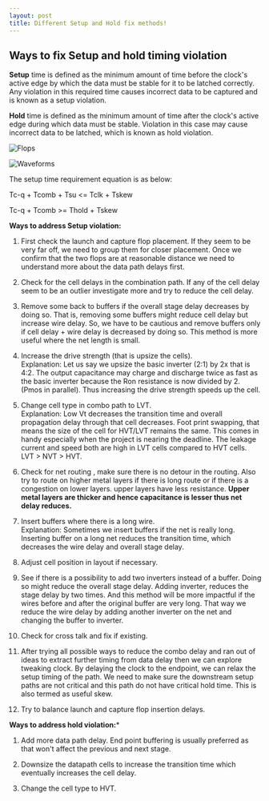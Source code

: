 ```yaml
---
layout: post
title: Different Setup and Hold fix methods!
---
```


## Ways to fix Setup and hold timing violation
**Setup** time is defined as the minimum amount of time before the clock's active edge by which the data must be stable for it to be latched correctly. Any violation in this required time causes incorrect data to be captured and is known as a setup violation.

**Hold** time is defined as the minimum amount of time after the clock's active edge during which data must be stable. Violation in this case may cause incorrect data to be latched, which is known as hold violation.

![Flops](https://www.edn.com/wp-content/uploads/media-1168670-setupandhold1.jpg)

![Waveforms](https://www.edn.com/wp-content/uploads/media-1168671-setupandhold2.jpg)

The setup time requirement equation is as below:

Tc-q + Tcomb + Tsu <= Tclk + Tskew

Tc-q + Tcomb >= Thold + Tskew

**Ways to address Setup violation:**

1) First check the launch and capture flop placement. If they seem to be very far off, we need to group them for closer placement. Once we confirm that the two flops are at reasonable distance we need to understand more about the data path delays first.

2) Check for the cell delays in the combination path. If any of the cell delay seem to be an outlier investigate more and try to reduce the cell delay.

3) Remove some back to buffers if the overall stage delay decreases by doing so. That is, removing some buffers might reduce cell delay but increase wire delay. So, we have to be cautious and remove buffers only if cell delay + wire delay is decreased by doing so. This method is more useful where the net length is small.

4) Increase the drive strength (that is upsize the cells). <br>
Explanation: Let us say we upsize the basic inverter (2:1) by 2x that is 4:2. The output capacitance may charge and discharge twice as fast as the basic inverter because the Ron resistance is now divided by 2. (Pmos in parallel). Thus increasing the drive strength speeds up the cell.

5) Change cell type in combo path to LVT. <br>
Explanation: Low Vt decreases the transition time and overall propagation delay through that cell decreases. Foot print swapping, that means the size of the cell for HVT/LVT remains the same. This comes in handy especially when the project is nearing the deadline. The leakage current and speed both are high in LVT cells compared to HVT cells. LVT > NVT > HVT.

6) Check for net routing , make sure there is no detour in the routing. Also try to route on higher metal layers if there is long route or if there is a congestion on lower layers. upper layers have less resistance. **Upper metal layers are thicker and hence capacitance is lesser thus net delay reduces.**

7) Insert buffers where there is a long wire. <br>
Explanation: Sometimes we insert buffers if the net is really long. Inserting buffer on a long net reduces the transition time, which decreases the wire delay and overall stage delay.


8) Adjust cell position in layout if necessary.

9) See if there is a possibility to add two inverters instead of a buffer. Doing so might reduce the overall stage delay. Adding inverter, reduces the stage delay by two times. And this method will be more impactful if the wires before and after the original buffer are very long. That way we reduce the wire delay by adding another inverter on the net and changing the buffer to inverter.

10) Check for cross talk and fix if existing.

11) After trying all possible ways to reduce the combo delay and ran out of ideas to extract further timing from data delay then we can explore tweaking clock. By delaying the clock to the endpoint, we can relax the setup timing of the path. We need to make sure the downstream setup paths are not critical and this path do not have critical hold time. This is also termed as useful skew.

12) Try to balance launch and capture flop insertion delays.


**Ways to address hold violation:***

1) Add more data path delay. End point buffering is usually preferred as that won't affect the previous and next stage.

2) Downsize the datapath cells to increase the transition time which eventually increases the cell delay.

3) Change the cell type to HVT.
